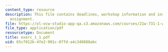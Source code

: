 ```yaml
---
content_type: resource
description: This file contains deadlines, workshop information and instructions for
  assignment.
file: https://ol-ocw-studio-app-qa.s3.amazonaws.com/courses/21w-731-1-writing-and-experience-exploring-self-in-society-spring-2004/65cf012b4fe2901c07fda4c348888abc_exerc_1_1.pdf
file_type: application/pdf
resourcetype: Document
title: exerc_1_1.pdf
uid: 65cf012b-4fe2-901c-07fd-a4c348888abc
---
```

